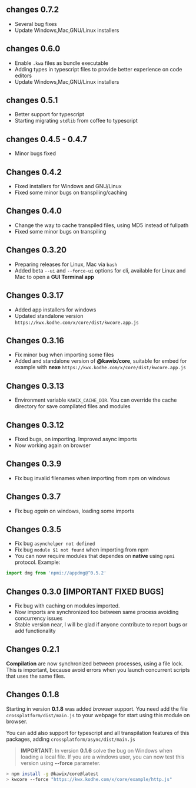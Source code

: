 ## changes 0.7.2

* Several bug fixes
* Update Windows,Mac,GNU/Linux installers

## changes 0.6.0

* Enable ```.kwa``` files as bundle executable
* Adding types in typescript files to provide better experience on code editors
* Update Windows,Mac,GNU/Linux installers

## changes 0.5.1 

* Better support for typescript 
* Starting migrating ```stdlib``` from coffee to typescript 

## changes 0.4.5 - 0.4.7 

* Minor bugs fixed

## Changes 0.4.2

* Fixed installers for Windows and GNU/Linux
* Fixed some minor bugs on transpiling/caching

## Changes 0.4.0

* Change the way to cache transpiled files, using MD5 instead of fullpath
* Fixed some minor bugs on transpiling


## Changes 0.3.20 

* Preparing releases for Linux, Mac via ```bash```
* Added beta ```--ui``` and ```--force-ui``` options for cli, available for Linux and Mac to open a **GUI Terminal app**

## Changes 0.3.17

* Added app installers for windows
* Updated standalone version ```https://kwx.kodhe.com/x/core/dist/kwcore.app.js```

## Changes 0.3.16

* Fix minor bug when importing some files
* Added and standalone version of **@kawix/core**, suitable for embed for example with **nexe** 
```https://kwx.kodhe.com/x/core/dist/kwcore.app.js```


## Changes 0.3.13

* Environment variable ```KAWIX_CACHE_DIR```. You can override the cache directory for save compilated files and modules


## Changes 0.3.12

* Fixed bugs, on importing. Improved async imports
* Now working again on browser


## Changes 0.3.9

* Fix bug invalid filenames when importing from npm on windows


## Changes 0.3.7

* Fix bug *again* on windows, loading some imports



## Changes 0.3.5

* Fix bug ```asynchelper not defined```
* Fix bug ```module $1 not found``` when importing from npm
* You can now require modules that dependes on **native** using ```npmi``` protocol. Example:

```javascript
import dmg from 'npmi://appdmg@^0.5.2'
```

## Changes 0.3.0 [IMPORTANT FIXED BUGS]

* Fix bug with caching on modules imported.
* Now imports are synchronized too between same process avoiding concurrency issues
* Stable version near, I will be glad if anyone contribute to report bugs or add functionality


## Changes 0.2.1

**Compilation** are now synchronized between processes, using a file lock. This is important, because avoid errors when you launch concurrent scripts that uses the same files.


## Changes 0.1.8

Starting in version **0.1.8** was added *browser* support. You need add the file ```crossplatform/dist/main.js``` to your webpage for start using this module on browser.

You can add also support for typescript and all transpilation features of this packages, adding ```crossplatform/async/dist/main.js```


> **IMPORTANT**: In version **0.1.6** solve the bug on Windows when loading a local file. If you are a windows user, you can now test this version using **--force** parameter.

```bash
> npm install -g @kawix/core@latest
> kwcore --force "https://kwx.kodhe.com/x/core/example/http.js"
```